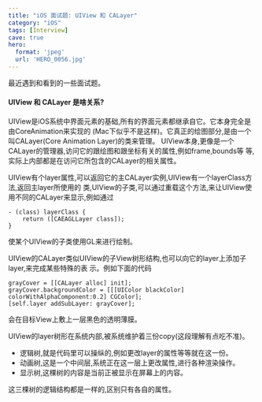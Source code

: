 ```yaml
---
title: "iOS 面试题: UIView 和 CALayer"
category: "iOS"
tags: [Interview]
cave: true
hero:
  format: 'jpeg'
  url: 'HERO_0056.jpg'
---
```

最近遇到和看到的一些面试题。

#### UIView 和 CALayer 是啥关系?

UIView是iOS系统中界面元素的基础,所有的界面元素都继承自它。它本身完全是由CoreAnimation来实现的 (Mac下似乎不是这样)。它真正的绘图部分,是由一个叫CALayer(Core Animation Layer)的类来管理。 UIView本身,更像是一个CALayer的管理器,访问它的跟绘图和跟坐标有关的属性,例如frame,bounds等 等,实际上内部都是在访问它所包含的CALayer的相关属性。

UIView有个layer属性,可以返回它的主CALayer实例,UIView有一个layerClass方法,返回主layer所使用的 类,UIView的子类,可以通过重载这个方法,来让UIView使用不同的CALayer来显示,例如通过

```objc
- (class) layerClass {
    return ([CAEAGLLayer class]);
}
```

使某个UIView的子类使用GL来进行绘制。

UIView的CALayer类似UIView的子View树形结构,也可以向它的layer上添加子layer,来完成某些特殊的表 示。例如下面的代码

```objc
grayCover = [[CALayer alloc] init];
grayCover.backgroundColor = [[[UIColor blackColor] colorWithAlphaComponent:0.2] CGColor];
[self.layer addSubLayer: grayCover];
```

会在目标View上敷上一层黑色的透明薄膜。

UIView的layer树形在系统内部,被系统维护着三份copy(这段理解有点吃不准)。

* 逻辑树,就是代码里可以操纵的,例如更改layer的属性等等就在这一份。
* 动画树,这是一个中间层,系统正在这一层上更改属性,进行各种渲染操作。
* 显示树,这棵树的内容是当前正被显示在屏幕上的内容。

这三棵树的逻辑结构都是一样的,区别只有各自的属性。
